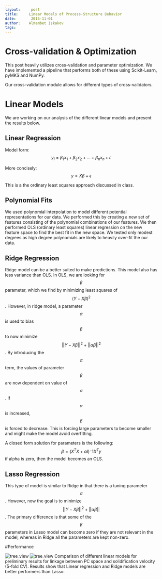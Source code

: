 ```yaml
---
layout:     post
title:     Linear Models of Process-Structure Behavior 
date:       2015-11-01 
author:    Almambet Iskakov 
tags: 		
---
```

<!-- Start Writing Below in Markdown -->


# Cross-validation & Optimization
This post heavily utilizes cross-validation and parameter optimization. 
We have implemented a pipeline that performs both of these using Scikit-Learn, pyMKS and NumPy.

Our cross-validation module allows for different types of cross-validators.

# Linear Models
We are working on our analysis of the different linear models and present the results below.

## Linear Regression
Model form:
$$y_i = \beta_1 x_1 + \beta_2 x_2 + ... + \beta_n x_n + \epsilon$$

More concisely:
$$ y = X\beta + \epsilon$$

This is a the ordinary least squares approach discussed in class.

## Polynomial Fits 
We used polynomial interpolation to model different potential representations for our data.
We performed this by creating a new set of features consisting of the polynomial combinations of our features.
We then performed OLS (ordinary least squares) linear regression on the new feature space to find the best fit in the new space.
We tested only modest degrees as high degree polynomials are likely to heavily over-fit the our data. 

## Ridge Regression
Ridge model can be a better suited to make predictions. This model also has less variance than OLS. In OLS, we are looking for $$ \beta $$ parameter, which we find by minimizing least squares of $$ (Y - X \beta)^2 $$. However, in ridge model, a parameter $$ \alpha $$ is used to bias $$ \beta $$to now minimize  $$ ||Y - X \beta||^2 +||\alpha \beta||^2 $$. By introducing the $$ \alpha $$ term, the values of parameter $$ \beta $$ are now dependent on value of $$ \alpha $$. If $$ \alpha $$ is increased, $$ \beta $$ is forced to decrease. This is forcing large parameters to become smaller and might make the model avoid overfitting.

A closed form solution for parameters is the following:
$$ \beta = (X^T X + \alpha I )^-1 X^T y $$
if alpha is zero, then the model becomes an OLS.

## Lasso Regression
This type of model is similar to Ridge in that there is a tuning parameter $$ \alpha $$. However, now the goal is to minimize $$ ||Y - X \beta||^2 +||\alpha \beta|| $$. The primary difference is that some of the $$ \beta $$ parameters in Lasso model can become zero if they are not relevant in the model, whereas in Ridge all the parameters are kept non-zero.

<!--# Non-linear Models
We have started an initial investigation into different techniques to perform our regression task.


## Trees 
We are now experimenting with trees to perform our regression. 
Decision trees are constructed by splitting the starting data using a single threshold over one input feature. 
The two remaining sets of inputs may then be recursively split in the same fashion until only a single datapoint is left in each subset--a leaf.
The leaves are then used to predict a particular set of output values based on the features of the data in the leaf. 
Once the decision tree has been created, the test data can be regressed by taking each test point and running it through the tree.
Each input must end up in a leaf, and that leaf's values are used as the prediction for the regression for that test datum.

An example from our data might look like this:  
![tree_view](/MIC-Ternary-Eutectic-Alloy/img/models_post/tree_example.png)

-->
#Performance
<!--![linear_view](/MIC-Ternary-Eutectic-Alloy/img/models_post/linear_example.png)
While several of the high-degree polnoymials were able to fit the data well, CV shows that those results were over-fit.-->

![tree_view](/MIC-Ternary-Eutectic-Alloy/img/models_post/linear_R2.png)
![tree_view](/MIC-Ternary-Eutectic-Alloy/img/models_post/linear_MSE.png)
Comparison of different linear models for preliminary results for linkage between PC space and solidification velocity (5-fold CV). Results show that Linear regression and Ridge models are better performers than Lasso.

